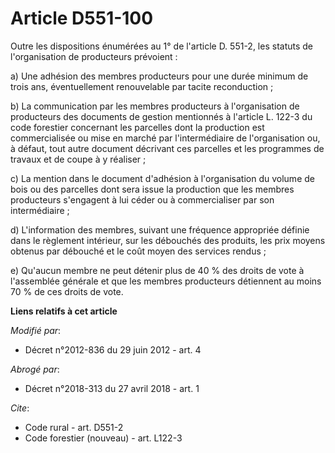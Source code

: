 # Article D551-100

Outre les dispositions énumérées au 1° de l'article D. 551-2, les statuts de l'organisation de producteurs prévoient : 

a) Une adhésion des membres producteurs pour une durée minimum de trois ans, éventuellement renouvelable par tacite
reconduction ; 

b) La communication par les membres producteurs à l'organisation de producteurs des documents de gestion mentionnés à
l'article L. 122-3 du code forestier concernant les parcelles dont la production est commercialisée ou mise en marché par
l'intermédiaire de l'organisation ou, à défaut, tout autre document décrivant ces parcelles et les programmes de travaux et
de coupe à y réaliser ; 

c) La mention dans le document d'adhésion à l'organisation du volume de bois ou des parcelles dont sera issue la production
que les membres producteurs s'engagent à lui céder ou à commercialiser par son intermédiaire ; 

d) L'information des membres, suivant une fréquence appropriée définie dans le règlement intérieur, sur les débouchés des
produits, les prix moyens obtenus par débouché et le coût moyen des services rendus ; 

e) Qu'aucun membre ne peut détenir plus de 40 % des droits de vote à l'assemblée générale et que les membres producteurs
détiennent au moins 70 % de ces droits de vote.

**Liens relatifs à cet article**

_Modifié par_:

  - Décret n°2012-836 du 29 juin 2012 - art. 4

_Abrogé par_:

  - Décret n°2018-313 du 27 avril 2018 - art. 1

_Cite_:

  - Code rural - art. D551-2
  - Code forestier (nouveau) - art. L122-3
